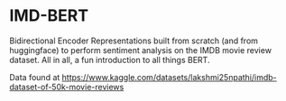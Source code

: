 # IMD-BERT
Bidirectional Encoder Representations built from scratch (and from huggingface) to perform sentiment analysis on the IMDB movie review dataset. All in all, a fun introduction to all things BERT.

Data found at https://www.kaggle.com/datasets/lakshmi25npathi/imdb-dataset-of-50k-movie-reviews
